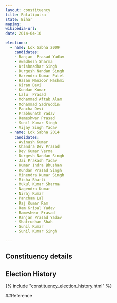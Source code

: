 ```yaml
---
layout: constituency
title: Pataliputra
state: Bihar
mapimg: 
wikipedia-url: 
date: 2014-04-10

elections: 
  - name: Lok Sabha 2009
    candidates: 
    - Ranjan  Prasad Yadav 
    - Awadhesh Sharma 
    - Krishnadhar Singh 
    - Durgesh Nandan Singh 
    - Harendra Kumar Patel 
    - Hasan Manzoor Hashmi 
    - Kiran Devi 
    - Kundan Kumar 
    - Lalu  Prasad 
    - Mohammad Aftab Alam 
    - Mohammad Sadruddin 
    - Pancha Devi 
    - Prabhunath Yadav 
    - Rameshwar Prasad 
    - Sunil Kumar Singh 
    - Vijay Singh Yadav  
  - name: Lok Sabha 2014
    candidates: 
    - Avinash Kumar 
    - Chandra Dev Prasad 
    - Dev Kumar Verma 
    - Durgesh Nandan Singh 
    - Jai Prakash Yadav 
    - Kumar Indra Bhushan 
    - Kundan Prasad Singh 
    - Minendra Kumar Singh 
    - Misha Bharti 
    - Mukul Kumar Sharma 
    - Nagendra Kumar 
    - Niraj Kumar 
    - Pancham Lal 
    - Raj Kumar Ram 
    - Ram Kripal Yadav 
    - Rameshwar Prasad 
    - Ranjan Prasad Yadav 
    - Shatrudhan Shah 
    - Sunil Kumar 
    - Sunil Kumar Singh  

---
```


## Constituency details


## Election History
{% include "constituency_election_history.html" %}

##Reference

